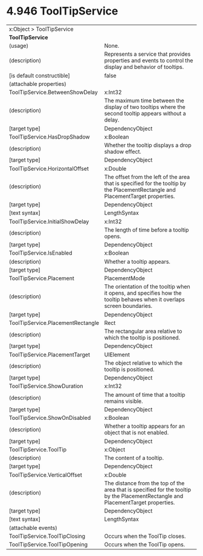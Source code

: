 <html dir="LTR" xmlns:mshelp="http://msdn.microsoft.com/mshelp" xmlns:ddue="http://ddue.schemas.microsoft.com/authoring/2003/5" xmlns:xlink="http://www.w3.org/1999/xlink" xmlns:tool="http://www.microsoft.com/tooltip">

<body>
 <input type="hidden" id="userDataCache" class="userDataStyle">
 <input type="hidden" id="hiddenScrollOffset">
 <img id="dropDownImage" style="display:none; height:0; width:0;" src="../local/drpdown.gif">
 <img id="dropDownHoverImage" style="display:none; height:0; width:0;" src="../local/drpdown_orange.gif">
 <img id="collapseImage" style="display:none; height:0; width:0;" src="../local/collapse.gif">
 <img id="expandImage" style="display:none; height:0; width:0;" src="../local/exp.gif">
 <img id="collapseAllImage" style="display:none; height:0; width:0;" src="../local/collall.gif">
 <img id="expandAllImage" style="display:none; height:0; width:0;" src="../local/expall.gif">
 <img id="copyImage" style="display:none; height:0; width:0;" src="../local/copycode.gif">
 <img id="copyHoverImage" style="display:none; height:0; width:0;" src="../local/copycodeHighlight.gif">
 <div id="header"><h1 class="heading">4.946 ToolTipService</h1></div>

 <div id="mainSection">
 <div id="mainBody">
 <div id="allHistory" class="saveHistory" onsave="saveAll()" onload="loadAll()"></div>
 <p xmlns:wsd="http://wsdev.schemas.microsoft.com/authoring/2008/2" xmlns:msxsl="urn:schemas-microsoft-com:xslt" xmlns:script="urn:script" xmlns:build="urn:build">
 </p>
 <div id="sectionSection0" class="section" name="collapseableSection">
 <content xmlns="http://ddue.schemas.microsoft.com/authoring/2003/5" xmlns:wsd="http://wsdev.schemas.microsoft.com/authoring/2008/2" xmlns:msxsl="urn:schemas-microsoft-com:xslt" xmlns:script="urn:script" xmlns:build="urn:build">
 </content>
 </div>
 <div id="sectionSection1" class="section" name="collapseableSection">
 <content xmlns="http://ddue.schemas.microsoft.com/authoring/2003/5" xmlns:wsd="http://wsdev.schemas.microsoft.com/authoring/2008/2" xmlns:msxsl="urn:schemas-microsoft-com:xslt" xmlns:script="urn:script" xmlns:build="urn:build">
 <table class="ProtocolAuthoredTable" xmlns="">
 <tr><td colspan="2">
<mshelp:link keywords="86913f34-aa06-4c94-9f09-83936a822fd8" tabindex="0">x:Object</mshelp:link> &gt; <mshelp:link keywords="bd9aa263-cbd5-48c2-ab00-f98ad3d84a5d" tabindex="0">ToolTipService</mshelp:link> </td>
 </tr>
 <tr><td colspan="2">
 <b>
ToolTipService </b>
 </td>
 </tr>
 <tr><td><div class="indent0">(usage)</div></td>
 <td>None. </td>
 </tr>
 <tr><td><div class="indent0">(description)</div></td>
 <td>Represents a service that provides properties and events to control the display and behavior of tooltips. </td>
 </tr>
 <tr><td><div class="indent0">[is default constructible]</div></td>
 <td>false </td>
 </tr>
 <tr><td><div class="indent0">(attachable properties)</div></td>
 <td> </td>
 </tr>
 <tr><td><div class="indent2">ToolTipService.BetweenShowDelay</div></td>
 <td><mshelp:link keywords="5bcc11cc-8a6e-48f4-b938-0b20495e99df" tabindex="0">x:Int32</mshelp:link> </td>
 </tr>
 <tr><td><div class="indent4">(description)</div></td>
 <td>The maximum time between the display of two tooltips where the second tooltip appears without a delay. </td>
 </tr>
 <tr><td><div class="indent4">[target type]</div></td>
 <td><mshelp:link keywords="22a604a1-b593-4464-91e4-488285506428" tabindex="0">DependencyObject</mshelp:link> </td>
 </tr>
 <tr><td><div class="indent2">ToolTipService.HasDropShadow</div></td>
 <td><mshelp:link keywords="c179f5e8-f1d2-4665-a360-ea494307b744" tabindex="0">x:Boolean</mshelp:link> </td>
 </tr>
 <tr><td><div class="indent4">(description)</div></td>
 <td>Whether the tooltip displays a drop shadow effect. </td>
 </tr>
 <tr><td><div class="indent4">[target type]</div></td>
 <td><mshelp:link keywords="22a604a1-b593-4464-91e4-488285506428" tabindex="0">DependencyObject</mshelp:link> </td>
 </tr>
 <tr><td><div class="indent2">ToolTipService.HorizontalOffset</div></td>
 <td><mshelp:link keywords="be69ab46-8f20-4d22-b671-5be19c0f3fc7" tabindex="0">x:Double</mshelp:link> </td>
 </tr>
 <tr><td><div class="indent4">(description)</div></td>
 <td>The offset from the left of the area that is specified for the tooltip by the PlacementRectangle and PlacementTarget properties. </td>
 </tr>
 <tr><td><div class="indent4">[target type]</div></td>
 <td><mshelp:link keywords="22a604a1-b593-4464-91e4-488285506428" tabindex="0">DependencyObject</mshelp:link> </td>
 </tr>
 <tr><td><div class="indent4">[text syntax]</div></td>
 <td><mshelp:link keywords="a0bbdbee-60e8-49fc-b227-f55c308d4f48" tabindex="0">LengthSyntax</mshelp:link> </td>
 </tr>
 <tr><td><div class="indent2">ToolTipService.InitialShowDelay</div></td>
 <td><mshelp:link keywords="5bcc11cc-8a6e-48f4-b938-0b20495e99df" tabindex="0">x:Int32</mshelp:link> </td>
 </tr>
 <tr><td><div class="indent4">(description)</div></td>
 <td>The length of time before a tooltip opens. </td>
 </tr>
 <tr><td><div class="indent4">[target type]</div></td>
 <td><mshelp:link keywords="22a604a1-b593-4464-91e4-488285506428" tabindex="0">DependencyObject</mshelp:link> </td>
 </tr>
 <tr><td><div class="indent2">ToolTipService.IsEnabled</div></td>
 <td><mshelp:link keywords="c179f5e8-f1d2-4665-a360-ea494307b744" tabindex="0">x:Boolean</mshelp:link> </td>
 </tr>
 <tr><td><div class="indent4">(description)</div></td>
 <td>Whether a tooltip appears. </td>
 </tr>
 <tr><td><div class="indent4">[target type]</div></td>
 <td><mshelp:link keywords="22a604a1-b593-4464-91e4-488285506428" tabindex="0">DependencyObject</mshelp:link> </td>
 </tr>
 <tr><td><div class="indent2">ToolTipService.Placement</div></td>
 <td><mshelp:link keywords="c82af1c4-5fa9-4316-9e09-26d0ff00aaff" tabindex="0">PlacementMode</mshelp:link> </td>
 </tr>
 <tr><td><div class="indent4">(description)</div></td>
 <td>The orientation of the tooltip when it opens, and specifies how the tooltip behaves when it overlaps screen boundaries. </td>
 </tr>
 <tr><td><div class="indent4">[target type]</div></td>
 <td><mshelp:link keywords="22a604a1-b593-4464-91e4-488285506428" tabindex="0">DependencyObject</mshelp:link> </td>
 </tr>
 <tr><td><div class="indent2">ToolTipService.PlacementRectangle</div></td>
 <td><mshelp:link keywords="b6a37b46-24dc-4ac9-9ada-28a26beee8f2" tabindex="0">Rect</mshelp:link> </td>
 </tr>
 <tr><td><div class="indent4">(description)</div></td>
 <td>The rectangular area relative to which the tooltip is positioned. </td>
 </tr>
 <tr><td><div class="indent4">[target type]</div></td>
 <td><mshelp:link keywords="22a604a1-b593-4464-91e4-488285506428" tabindex="0">DependencyObject</mshelp:link> </td>
 </tr>
 <tr><td><div class="indent2">ToolTipService.PlacementTarget</div></td>
 <td><mshelp:link keywords="ce2d5941-a755-4517-b5ac-e99658cd1dd1" tabindex="0">UIElement</mshelp:link> </td>
 </tr>
 <tr><td><div class="indent4">(description)</div></td>
 <td>The object relative to which the tooltip is positioned. </td>
 </tr>
 <tr><td><div class="indent4">[target type]</div></td>
 <td><mshelp:link keywords="22a604a1-b593-4464-91e4-488285506428" tabindex="0">DependencyObject</mshelp:link> </td>
 </tr>
 <tr><td><div class="indent2">ToolTipService.ShowDuration</div></td>
 <td><mshelp:link keywords="5bcc11cc-8a6e-48f4-b938-0b20495e99df" tabindex="0">x:Int32</mshelp:link> </td>
 </tr>
 <tr><td><div class="indent4">(description)</div></td>
 <td>The amount of time that a tooltip remains visible. </td>
 </tr>
 <tr><td><div class="indent4">[target type]</div></td>
 <td><mshelp:link keywords="22a604a1-b593-4464-91e4-488285506428" tabindex="0">DependencyObject</mshelp:link> </td>
 </tr>
 <tr><td><div class="indent2">ToolTipService.ShowOnDisabled</div></td>
 <td><mshelp:link keywords="c179f5e8-f1d2-4665-a360-ea494307b744" tabindex="0">x:Boolean</mshelp:link> </td>
 </tr>
 <tr><td><div class="indent4">(description)</div></td>
 <td>Whether a tooltip appears for an object that is not enabled. </td>
 </tr>
 <tr><td><div class="indent4">[target type]</div></td>
 <td><mshelp:link keywords="22a604a1-b593-4464-91e4-488285506428" tabindex="0">DependencyObject</mshelp:link> </td>
 </tr>
 <tr><td><div class="indent2">ToolTipService.ToolTip</div></td>
 <td><mshelp:link keywords="86913f34-aa06-4c94-9f09-83936a822fd8" tabindex="0">x:Object</mshelp:link> </td>
 </tr>
 <tr><td><div class="indent4">(description)</div></td>
 <td>The content of a tooltip. </td>
 </tr>
 <tr><td><div class="indent4">[target type]</div></td>
 <td><mshelp:link keywords="22a604a1-b593-4464-91e4-488285506428" tabindex="0">DependencyObject</mshelp:link> </td>
 </tr>
 <tr><td><div class="indent2">ToolTipService.VerticalOffset</div></td>
 <td><mshelp:link keywords="be69ab46-8f20-4d22-b671-5be19c0f3fc7" tabindex="0">x:Double</mshelp:link> </td>
 </tr>
 <tr><td><div class="indent4">(description)</div></td>
 <td>The distance from the top of the area that is specified for the tooltip by the PlacementRectangle and PlacementTarget properties. </td>
 </tr>
 <tr><td><div class="indent4">[target type]</div></td>
 <td><mshelp:link keywords="22a604a1-b593-4464-91e4-488285506428" tabindex="0">DependencyObject</mshelp:link> </td>
 </tr>
 <tr><td><div class="indent4">[text syntax]</div></td>
 <td><mshelp:link keywords="a0bbdbee-60e8-49fc-b227-f55c308d4f48" tabindex="0">LengthSyntax</mshelp:link> </td>
 </tr>
 <tr><td><div class="indent0">(attachable events)</div></td>
 <td> </td>
 </tr>
 <tr><td><div class="indent2">ToolTipService.ToolTipClosing</div></td>
 <td>Occurs when the ToolTip closes. </td>
 </tr>
 <tr><td><div class="indent2">ToolTipService.ToolTipOpening</div></td>
 <td>Occurs when the ToolTip opens. </td>
 </tr>
</table>
 </content>
 </div>
 <!--[if gte IE 5]>
 <tool:tip element="languageFilterToolTip" avoidmouse="false"/>
 <![endif]-->
 </div>
 <a name="feedback"></a><span></span>
 </div>
</body></html>
